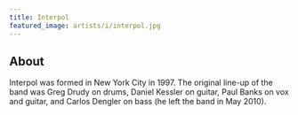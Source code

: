 ```yaml
---
title: Interpol
featured_image: artists/i/interpol.jpg
---
```

## About

Interpol was formed in New York City in 1997. 
The original line-up of the band was Greg Drudy on drums, Daniel Kessler on guitar, Paul Banks on vox and guitar, and Carlos Dengler on bass (he left the band in May 2010). 


